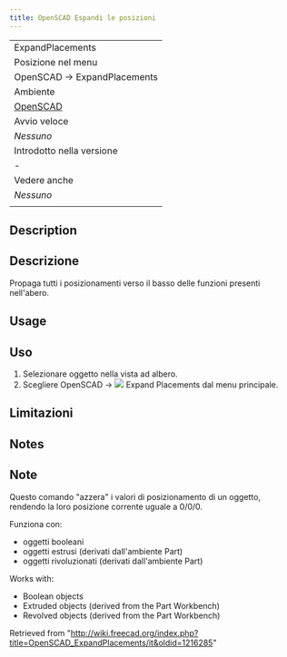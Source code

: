 ```yaml
---
title: OpenSCAD Espandi le posizioni
---
```


|                                                            |
| ---------------------------------------------------------- |
| ExpandPlacements                                           |
| Posizione nel menu                                         |
| OpenSCAD → ExpandPlacements‏‎                              |
| Ambiente                                                   |
| [OpenSCAD](/OpenSCAD_Workbench/it "OpenSCAD Workbench/it") |
| Avvio veloce                                               |
| _Nessuno_                                                  |
| Introdotto nella versione                                  |
| -                                                          |
| Vedere anche                                               |
| _Nessuno_                                                  |
|                                                            |

## Description

## Descrizione

Propaga tutti i posizionamenti verso il basso delle funzioni presenti nell'abero.

## Usage

## Uso

1. Selezionare oggetto nella vista ad albero.
2. Scegliere OpenSCAD → ![](/images/OpenSCAD_ExpandPlacements.png) Expand Placements dal menu principale.

## Limitazioni

## Notes

## Note

Questo comando "azzera" i valori di posizionamento di un oggetto, rendendo la loro posizione corrente uguale a 0/0/0.

Funziona con:

- oggetti booleani
- oggetti estrusi (derivati dall'ambiente Part)
- oggetti rivoluzionati (derivati dall'ambiente Part)

Works with:

- Boolean objects
- Extruded objects (derived from the Part Workbench)
- Revolved objects (derived from the Part Workbench)

Retrieved from "<http://wiki.freecad.org/index.php?title=OpenSCAD_ExpandPlacements/it&oldid=1216285>"
